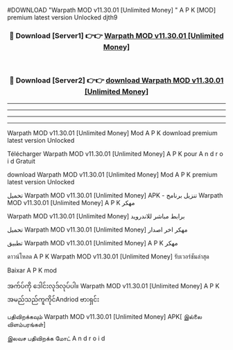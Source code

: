 #DOWNLOAD "Warpath MOD v11.30.01 [Unlimited Money] " A P K [MOD] premium latest version Unlocked djth9 



<div align="center">

<h3>🔴 Download [Server1] 👉👉 <a href="https://apkdownload12.web.app/?title=Warpath MOD v11.30.01 [Unlimited Money] ">Warpath MOD v11.30.01 [Unlimited Money]  </a></h3><br>

<h3>🔴 Download [Server2] 👉👉 <a href="https://apkdownload12.web.app/?title=Warpath MOD v11.30.01 [Unlimited Money] ">download Warpath MOD v11.30.01 [Unlimited Money]  </a></h3>
</div>


----------------------------------------------------------

----------------------------------------------------------

----------------------------------------------------------

----------------------------------------------------------


Warpath MOD v11.30.01 [Unlimited Money]  Mod A P K download premium latest version Unlocked

Télécharger  Warpath MOD v11.30.01 [Unlimited Money]  A P K pour A n d r o i d Gratuit

download Warpath MOD v11.30.01 [Unlimited Money]  Mod A P K premium latest version Unlocked

تحميل Warpath MOD v11.30.01 [Unlimited Money]  APK - تنزيل برنامج Warpath MOD v11.30.01 [Unlimited Money]  A P K مهكر

Warpath MOD v11.30.01 [Unlimited Money]  برابط مباشر للاندرويد

تحميل Warpath MOD v11.30.01 [Unlimited Money]  مهكر اخر اصدار

تطبيق Warpath MOD v11.30.01 [Unlimited Money]  A P K مهكر

ดาวน์โหลด A P K Warpath MOD v11.30.01 [Unlimited Money]  รับเวอร์ชันล่าสุด

Baixar A P K mod

အက်ပ်ကို ဒေါင်းလုဒ်လုပ်ပါ။ Warpath MOD v11.30.01 [Unlimited Money]  A P K အမည်သည်ကူကိုင်Andriod ဗားရှင်း

பதிவிறக்கவும் Warpath MOD v11.30.01 [Unlimited Money]  APK[ இல்லை விளம்பரங்கள்] 
 
இலவச பதிவிறக்க மோட் A n d r o i d



